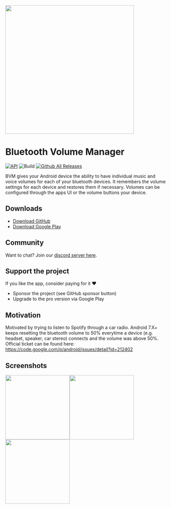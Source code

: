<img src="https://github.com/d4rken/bluemusic/raw/master/art/Banner%201.png" width="400">

# Bluetooth Volume Manager

[![API](https://img.shields.io/badge/API-21%2B-brightgreen.svg?style=flat)](https://android-arsenal.com/api?level=19)
![Build](https://github.com/d4rken/bluemusic/actions/workflows/android.yml/badge.svg)
[![Github All Releases](https://img.shields.io/github/downloads/d4rken/bluemusic/total.svg)]()

BVM gives your Android device the ability to have individual music and voice volumes for each of your bluetooth devices.
It remembers the volume settings for each device and restores them if necessary.
Volumes can be configured through the apps UI or the volume buttons your device.

## Downloads

* [Download GitHub](https://github.com/d4rken/bluemusic/releases/latest)
* [Download Google Play](https://play.google.com/store/apps/details?id=eu.darken.bluemusic)

## Community
Want to chat? Join our [discord server here]().

## Support the project
If you like the app, consider paying for it ❤️

* Sponsor the project (see GitHub sponsor button)
* Upgrade to the pro version via Google Play

## Motivation

Motivated by trying to listen to Spotify through a car radio.
Android 7.X+ keeps resetting the bluetooth volume to 50% everytime a device (e.g. headset, speaker, car stereo) connects and the volume was above 50%.
Official ticket can be found here: https://code.google.com/p/android/issues/detail?id=212402

## Screenshots
<img src="https://github.com/d4rken/bluemusic/raw/master/art/screenshot1.png" width="200"><img src="https://github.com/d4rken/bluemusic/raw/master/art/screenshot2.png" width="200"><img src="https://github.com/d4rken/bluemusic/raw/master/art/screenshot3.png" width="200">
